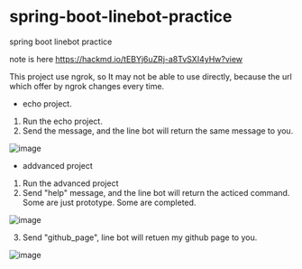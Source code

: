 # spring-boot-linebot-practice
spring boot linebot practice

note is here https://hackmd.io/tEBYj6uZRj-a8TvSXI4yHw?view

This project use ngrok, so It may not be able to use directly, because the url which offer by ngrok changes every time. 

* echo project.
1. Run the echo project.
2. Send the message, and the line bot will return the same message to you. 

![image](https://user-images.githubusercontent.com/68389273/205443234-7a9ebf73-04d4-4ce6-9243-28775a8abba1.png)

* addvanced project
1. Run the advanced project
2. Send "help" message, and the line bot will return the acticed command. Some are just prototype. Some are completed.

![image](https://user-images.githubusercontent.com/68389273/205443822-797b93f8-0c56-476e-bff3-efa8fa1e55a8.png)

3. Send "github_page", line bot will retuen my github page to you.

![image](https://user-images.githubusercontent.com/68389273/205443691-a0a41813-9cef-4458-a775-b7826eac0da6.png)
